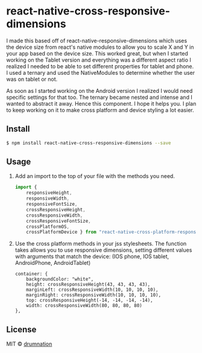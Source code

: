 # react-native-cross-responsive-dimensions 
<!-- [![Travis Build Status](https://img.shields.io/travis/drumnation/react-native-cross-responsive-dimensions.svg?style=flat-square)](https://travis-ci.org/drumnation/react-native-cross-responsive-dimensions) [![David](https://img.shields.io/david/dev/drumnation/react-native-cross-responsive-dimensions.svg?style=flat-square)](https://david-dm.org/drumnation/react-native-cross-responsive-dimensions?type=dev) [![npm](https://img.shields.io/npm/dt/react-native-cross-responsive-dimensions.svg?style=flat-square)](https://www.npmjs.com/package/react-native-cross-responsive-dimensions) -->

I made this based off of react-native-responsive-dimensions which uses the device size from react's native modules to allow you to scale X and Y in your app based on the device size. This worked great, but when I started working on the Tablet version and everything was a different aspect ratio I realized I needed to be able to set different properties for tablet and phone.  I used a ternary and used the NativeModules to determine whether the user was on tablet or not.  

As soon as I started working on the Android version I realized I would need specific settings for that too.  The ternary became nested and intense and I wanted to abstract it away.  Hence this component.  I hope it helps you.  I plan to keep working on it to make cross platform and device styling a lot easier.

## Install
```bash
$ npm install react-native-cross-responsive-dimensions --save
```

## Usage
1. Add an import to the top of your file with the methods you need.
    ```js
    import {
        responsiveHeight,
        responsiveWidth,
        responsiveFontSize,
        crossResponsiveHeight,
        crossResponsiveWidth,
        crossResponsiveFontSize,
        crossPlatformOS,
        crossPlatformDevice } from "react-native-cross-platform-responsive-dimensions";
    ```
2. Use the cross platform methods in your jss stylesheets. The function takes allows you to use responsive dimensions, setting different values with arguments that match the device: (IOS phone, IOS tablet, AndroidPhone, AndroidTablet)
    ```
    container: {
        backgroundColor: "white",
        height: crossResponsiveHeight(43, 43, 43, 43),
        marginLeft: crossResponsiveWidth(10, 10, 10, 10),
        marginRight: crossResponsiveWidth(10, 10, 10, 10),
        top: crossResponsiveHeight(-14, -14, -14, -14),
        width: crossResponsiveWidth(80, 80, 80, 80)
    },
    ```

## License
MIT © [drumnation](https://github.com/drumnation/react-native-cross-responsive-dimensions)